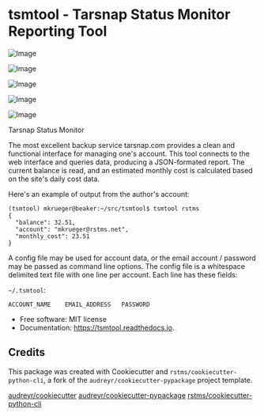 # tsmtool -  Tarsnap Status Monitor Reporting Tool


![Image](https://img.shields.io/github/license/rstms/tsmtool)

![Image](https://img.shields.io/pypi/v/tsmtool.svg)

![Image](https://circleci.com/gh/rstms/tsmtool/tree/master.svg?style=shield)

![Image](https://readthedocs.org/projects/tsmtool/badge/?version=latest)

![Image](https://pyup.io/repos/github/rstms/tsmtool/shield.svg)

Tarsnap Status Monitor

The most excellent backup service tarsnap.com provides a clean and functional interface for managing one's account.
This tool connects to the web interface and queries data, producing a JSON-formated report.  The current balance is
read, and an estimated monthly cost is calculated based on the site's daily cost data.

Here's an example of output from the author's account:
```
(tsmtool) mkrueger@beaker:~/src/tsmtool$ tsmtool rstms
{
  "balance": 32.51,
  "account": "mkrueger@rstms.net",
  "monthly_cost": 23.51
}
```

A config file may be used for account data, or the email account / password may be passed as command line options.
The config file is a whitespace delimited text file with one line per account.
Each line has these fields:

`~/.tsmtool`: 
```
ACCOUNT_NAME    EMAIL_ADDRESS   PASSWORD
```

* Free software: MIT license
* Documentation: https://tsmtool.readthedocs.io.



Credits
-------

This package was created with Cookiecutter and `rstms/cookiecutter-python-cli`, a fork of the `audreyr/cookiecutter-pypackage` project template.

[audreyr/cookiecutter](https://github.com/audreyr/cookiecutter)
[audreyr/cookiecutter-pypackage](https://github.com/audreyr/cookiecutter-pypackage)
[rstms/cookiecutter-python-cli](https://github.com/rstms/cookiecutter-python-cli)
